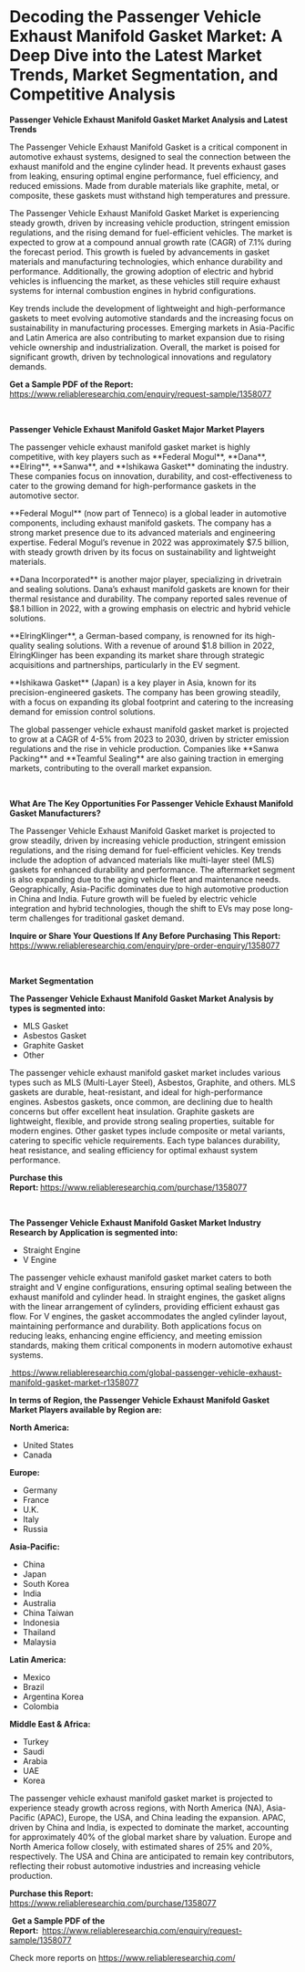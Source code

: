 <p><h1>Decoding the Passenger Vehicle Exhaust Manifold Gasket Market: A Deep Dive into the Latest Market Trends, Market Segmentation, and Competitive Analysis</h1></p><p><strong>Passenger Vehicle Exhaust Manifold Gasket Market Analysis and Latest Trends</strong></p>
<p><p>The Passenger Vehicle Exhaust Manifold Gasket is a critical component in automotive exhaust systems, designed to seal the connection between the exhaust manifold and the engine cylinder head. It prevents exhaust gases from leaking, ensuring optimal engine performance, fuel efficiency, and reduced emissions. Made from durable materials like graphite, metal, or composite, these gaskets must withstand high temperatures and pressure.</p><p>The Passenger Vehicle Exhaust Manifold Gasket Market is experiencing steady growth, driven by increasing vehicle production, stringent emission regulations, and the rising demand for fuel-efficient vehicles. The market is expected to grow at a compound annual growth rate (CAGR) of 7.1% during the forecast period. This growth is fueled by advancements in gasket materials and manufacturing technologies, which enhance durability and performance. Additionally, the growing adoption of electric and hybrid vehicles is influencing the market, as these vehicles still require exhaust systems for internal combustion engines in hybrid configurations.</p><p>Key trends include the development of lightweight and high-performance gaskets to meet evolving automotive standards and the increasing focus on sustainability in manufacturing processes. Emerging markets in Asia-Pacific and Latin America are also contributing to market expansion due to rising vehicle ownership and industrialization. Overall, the market is poised for significant growth, driven by technological innovations and regulatory demands.</p></p>
<p><strong>Get a Sample PDF of the Report:&nbsp;</strong> <a href="https://www.reliableresearchiq.com/enquiry/request-sample/1358077?utm_campaign=1088&utm_medium=2&utm_source=Github&utm_content=ia&utm_term=23012025&utm_id=passenger-vehicle-exhaust-manifold-gasket">https://www.reliableresearchiq.com/enquiry/request-sample/1358077</a></p>
<p>&nbsp;</p>
<p><strong>Passenger Vehicle Exhaust Manifold Gasket Major Market Players</strong></p>
<p><p>The passenger vehicle exhaust manifold gasket market is highly competitive, with key players such as **Federal Mogul**, **Dana**, **Elring**, **Sanwa**, and **Ishikawa Gasket** dominating the industry. These companies focus on innovation, durability, and cost-effectiveness to cater to the growing demand for high-performance gaskets in the automotive sector.</p><p>**Federal Mogul** (now part of Tenneco) is a global leader in automotive components, including exhaust manifold gaskets. The company has a strong market presence due to its advanced materials and engineering expertise. Federal Mogul’s revenue in 2022 was approximately $7.5 billion, with steady growth driven by its focus on sustainability and lightweight materials.</p><p>**Dana Incorporated** is another major player, specializing in drivetrain and sealing solutions. Dana’s exhaust manifold gaskets are known for their thermal resistance and durability. The company reported sales revenue of $8.1 billion in 2022, with a growing emphasis on electric and hybrid vehicle solutions.</p><p>**ElringKlinger**, a German-based company, is renowned for its high-quality sealing solutions. With a revenue of around $1.8 billion in 2022, ElringKlinger has been expanding its market share through strategic acquisitions and partnerships, particularly in the EV segment.</p><p>**Ishikawa Gasket** (Japan) is a key player in Asia, known for its precision-engineered gaskets. The company has been growing steadily, with a focus on expanding its global footprint and catering to the increasing demand for emission control solutions.</p><p>The global passenger vehicle exhaust manifold gasket market is projected to grow at a CAGR of 4-5% from 2023 to 2030, driven by stricter emission regulations and the rise in vehicle production. Companies like **Sanwa Packing** and **Teamful Sealing** are also gaining traction in emerging markets, contributing to the overall market expansion.</p></p>
<p>&nbsp;</p>
<p><strong>What Are The Key Opportunities For Passenger Vehicle Exhaust Manifold Gasket Manufacturers?</strong></p>
<p><p>The Passenger Vehicle Exhaust Manifold Gasket market is projected to grow steadily, driven by increasing vehicle production, stringent emission regulations, and the rising demand for fuel-efficient vehicles. Key trends include the adoption of advanced materials like multi-layer steel (MLS) gaskets for enhanced durability and performance. The aftermarket segment is also expanding due to the aging vehicle fleet and maintenance needs. Geographically, Asia-Pacific dominates due to high automotive production in China and India. Future growth will be fueled by electric vehicle integration and hybrid technologies, though the shift to EVs may pose long-term challenges for traditional gasket demand.</p></p>
<p><strong>Inquire or Share Your Questions If Any Before Purchasing This Report:</strong> <a href="https://www.reliableresearchiq.com/enquiry/pre-order-enquiry/1358077?utm_campaign=1088&utm_medium=2&utm_source=Github&utm_content=ia&utm_term=23012025&utm_id=passenger-vehicle-exhaust-manifold-gasket">https://www.reliableresearchiq.com/enquiry/pre-order-enquiry/1358077</a></p>
<p>&nbsp;</p>
<p><strong>Market Segmentation</strong></p>
<p><strong>The Passenger Vehicle Exhaust Manifold Gasket Market Analysis by types is segmented into:</strong></p>
<p><ul><li>MLS Gasket</li><li>Asbestos Gasket</li><li>Graphite Gasket</li><li>Other</li></ul></p>
<p><p>The passenger vehicle exhaust manifold gasket market includes various types such as MLS (Multi-Layer Steel), Asbestos, Graphite, and others. MLS gaskets are durable, heat-resistant, and ideal for high-performance engines. Asbestos gaskets, once common, are declining due to health concerns but offer excellent heat insulation. Graphite gaskets are lightweight, flexible, and provide strong sealing properties, suitable for modern engines. Other gasket types include composite or metal variants, catering to specific vehicle requirements. Each type balances durability, heat resistance, and sealing efficiency for optimal exhaust system performance.</p></p>
<p><strong>Purchase this Report:&nbsp;</strong><a href="https://www.reliableresearchiq.com/purchase/1358077?utm_campaign=1088&utm_medium=2&utm_source=Github&utm_content=ia&utm_term=23012025&utm_id=passenger-vehicle-exhaust-manifold-gasket">https://www.reliableresearchiq.com/purchase/1358077</a></p>
<p>&nbsp;</p>
<p><strong>The Passenger Vehicle Exhaust Manifold Gasket Market Industry Research by Application is segmented into:</strong></p>
<p><ul><li>Straight Engine</li><li>V Engine</li></ul></p>
<p><p>The passenger vehicle exhaust manifold gasket market caters to both straight and V engine configurations, ensuring optimal sealing between the exhaust manifold and cylinder head. In straight engines, the gasket aligns with the linear arrangement of cylinders, providing efficient exhaust gas flow. For V engines, the gasket accommodates the angled cylinder layout, maintaining performance and durability. Both applications focus on reducing leaks, enhancing engine efficiency, and meeting emission standards, making them critical components in modern automotive exhaust systems.</p></p>
<p><a href="https://www.reliableresearchiq.com/global-passenger-vehicle-exhaust-manifold-gasket-market-r1358077?utm_campaign=1088&utm_medium=2&utm_source=Github&utm_content=ia&utm_term=23012025&utm_id=passenger-vehicle-exhaust-manifold-gasket">&nbsp;https://www.reliableresearchiq.com/global-passenger-vehicle-exhaust-manifold-gasket-market-r1358077</a></p>
<p><strong>In terms of Region, the Passenger Vehicle Exhaust Manifold Gasket Market Players available by Region are:</strong></p>
<p>
    <p> <strong> North America: </strong>
        <ul>
            <li>United States</li>
            <li>Canada</li>
        </ul>
        </p> 
    <p> <strong> Europe: </strong>
        <ul>
            <li>Germany</li>
            <li>France</li>
            <li>U.K.</li>
            <li>Italy</li>
            <li>Russia</li>
        </ul>
        </p> 
    <p> <strong> Asia-Pacific: </strong>
        <ul>
            <li>China</li>
            <li>Japan</li>
            <li>South Korea</li>
            <li>India</li>
            <li>Australia</li>
            <li>China Taiwan</li>
            <li>Indonesia</li>
            <li>Thailand</li>
            <li>Malaysia</li>
        </ul>
        </p> 
    <p> <strong> Latin America: </strong>
        <ul>
            <li>Mexico</li>
            <li>Brazil</li>
            <li>Argentina Korea</li>
            <li>Colombia</li>
        </ul>
        </p> 
    <p> <strong> Middle East & Africa: </strong>
        <ul>
            <li>Turkey</li>
            <li>Saudi</li>
            <li>Arabia</li>
            <li>UAE</li>
            <li>Korea</li>
        </ul>
    </p>
    </p>
<p><p>The passenger vehicle exhaust manifold gasket market is projected to experience steady growth across regions, with North America (NA), Asia-Pacific (APAC), Europe, the USA, and China leading the expansion. APAC, driven by China and India, is expected to dominate the market, accounting for approximately 40% of the global market share by valuation. Europe and North America follow closely, with estimated shares of 25% and 20%, respectively. The USA and China are anticipated to remain key contributors, reflecting their robust automotive industries and increasing vehicle production.</p></p>
<p><strong>Purchase this Report: </strong><a href="https://www.reliableresearchiq.com/purchase/1358077?utm_campaign=1088&utm_medium=2&utm_source=Github&utm_content=ia&utm_term=23012025&utm_id=passenger-vehicle-exhaust-manifold-gasket">https://www.reliableresearchiq.com/purchase/1358077</a></p>
<p>&nbsp;<strong>Get a Sample PDF of the Report:&nbsp;&nbsp;</strong><a href="https://www.reliableresearchiq.com/enquiry/request-sample/1358077?utm_campaign=1088&utm_medium=2&utm_source=Github&utm_content=ia&utm_term=23012025&utm_id=passenger-vehicle-exhaust-manifold-gasket">https://www.reliableresearchiq.com/enquiry/request-sample/1358077</a></p>
<p><strong></strong></p>
<p>Check more reports on <a href="https://www.reliableresearchiq.com/?utm_campaign=1088&utm_medium=2&utm_source=Github&utm_content=ia&utm_term=23012025&utm_id=passenger-vehicle-exhaust-manifold-gasket">https://www.reliableresearchiq.com/</a></p>